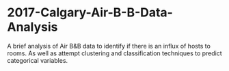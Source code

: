 # 2017-Calgary-Air-B-B-Data-Analysis

A brief analysis of Air B&B data to identify if there is an influx of hosts to rooms. 
As well as attempt clustering and classification techniques to predict categorical variables.
